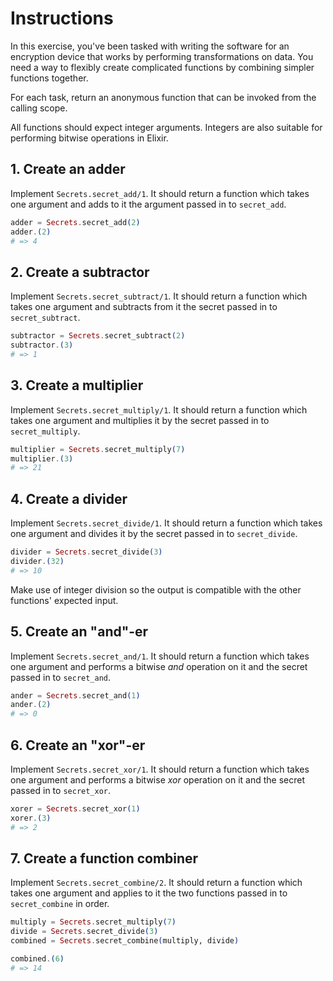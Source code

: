 # Instructions

In this exercise, you've been tasked with writing the software for an encryption device that works by performing transformations on data. You need a way to flexibly create complicated functions by combining simpler functions together.

For each task, return an anonymous function that can be invoked from the calling scope.

All functions should expect integer arguments. Integers are also suitable for performing bitwise operations in Elixir.

## 1. Create an adder

Implement `Secrets.secret_add/1`. It should return a function which takes one argument and adds to it the argument passed in to `secret_add`.

```elixir
adder = Secrets.secret_add(2)
adder.(2)
# => 4
```

## 2. Create a subtractor

Implement `Secrets.secret_subtract/1`. It should return a function which takes one argument and subtracts from it the secret passed in to `secret_subtract`.

```elixir
subtractor = Secrets.secret_subtract(2)
subtractor.(3)
# => 1
```

## 3. Create a multiplier

Implement `Secrets.secret_multiply/1`. It should return a function which takes one argument and multiplies it by the secret passed in to `secret_multiply`.

```elixir
multiplier = Secrets.secret_multiply(7)
multiplier.(3)
# => 21
```

## 4. Create a divider

Implement `Secrets.secret_divide/1`. It should return a function which takes one argument and divides it by the secret passed in to `secret_divide`.

```elixir
divider = Secrets.secret_divide(3)
divider.(32)
# => 10
```

Make use of integer division so the output is compatible with the other functions' expected input.

## 5. Create an "and"-er

Implement `Secrets.secret_and/1`. It should return a function which takes one argument and performs a bitwise _and_ operation on it and the secret passed in to `secret_and`.

```elixir
ander = Secrets.secret_and(1)
ander.(2)
# => 0
```

## 6. Create an "xor"-er

Implement `Secrets.secret_xor/1`. It should return a function which takes one argument and performs a bitwise _xor_ operation on it and the secret passed in to `secret_xor`.

```elixir
xorer = Secrets.secret_xor(1)
xorer.(3)
# => 2
```

## 7. Create a function combiner

Implement `Secrets.secret_combine/2`. It should return a function which takes one argument and applies to it the two functions passed in to `secret_combine` in order.

```elixir
multiply = Secrets.secret_multiply(7)
divide = Secrets.secret_divide(3)
combined = Secrets.secret_combine(multiply, divide)

combined.(6)
# => 14
```
